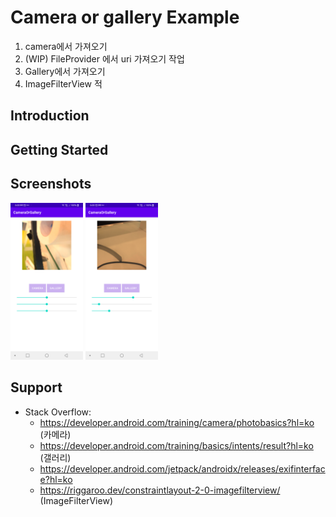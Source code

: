 Camera or gallery Example
====================
1. camera에서 가져오기 
2. (WIP) FileProvider 에서 uri 가져오기 작업
3. Gallery에서 가져오기
4. ImageFilterView 적

Introduction
------------


Getting Started
---------------


Screenshots
-----------

[<img src="screenshots/Screenshot_20211207-180021.png" width="23%"/>](screenshots/Screenshot_20211207-180021.png)
[<img src="screenshots/Screenshot_20211207-180046.png" width="23%"/>](screenshots/Screenshot_20211207-180046.png "image2")


Support
-------

- Stack Overflow:
  - https://developer.android.com/training/camera/photobasics?hl=ko (카메라)
  - https://developer.android.com/training/basics/intents/result?hl=ko (갤러리)
  - https://developer.android.com/jetpack/androidx/releases/exifinterface?hl=ko
  - https://riggaroo.dev/constraintlayout-2-0-imagefilterview/ (ImageFilterView)

